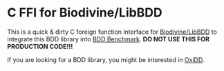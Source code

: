 # C FFI for Biodivine/LibBDD

This is a quick & dirty C foreign function interface for [Biodivine/LibBDD](https://crates.io/crates/biodivine-lib-bdd) to integrate this BDD library into [BDD Benchmark](https://github.com/SSoelvsten/bdd-benchmark). **DO NOT USE THIS FOR PRODUCTION CODE!!!**

If you are looking for a BDD library, you might be interested in [OxiDD](https://oxidd.net).
